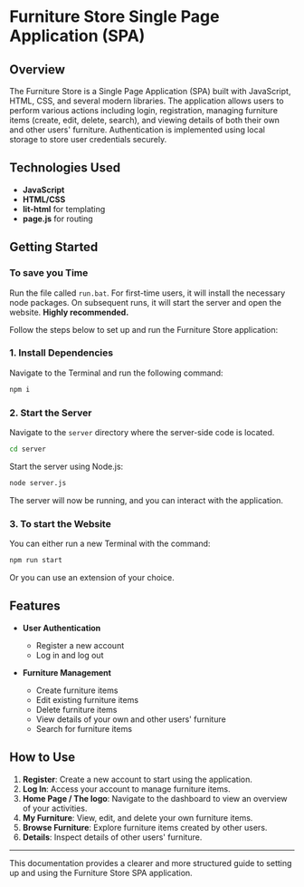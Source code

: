 # Furniture Store Single Page Application (SPA)

## Overview

The Furniture Store is a Single Page Application (SPA) built with JavaScript, HTML, CSS, and several modern libraries. The application allows users to perform various actions including login, registration, managing furniture items (create, edit, delete, search), and viewing details of both their own and other users' furniture. Authentication is implemented using local storage to store user credentials securely.

## Technologies Used

- **JavaScript**
- **HTML/CSS**
- **lit-html** for templating
- **page.js** for routing

## Getting Started

### To save you Time
Run the file called `run.bat`. For first-time users, it will install the necessary node packages. On subsequent runs, it will start the server and open the website. **Highly recommended.**

Follow the steps below to set up and run the Furniture Store application:

### 1. Install Dependencies

Navigate to the Terminal and run the following command:

```bash
npm i
```

### 2. Start the Server

Navigate to the `server` directory where the server-side code is located.

```bash
cd server
```

Start the server using Node.js:

```bash
node server.js
```

The server will now be running, and you can interact with the application.

### 3. To start the Website

You can either run a new Terminal with the command:

```bash
npm run start
```

Or you can use an extension of your choice.

## Features

- **User Authentication**
    - Register a new account
    - Log in and log out

- **Furniture Management**
    - Create furniture items
    - Edit existing furniture items
    - Delete furniture items
    - View details of your own and other users' furniture
    - Search for furniture items

## How to Use

1. **Register**: Create a new account to start using the application.
2. **Log In**: Access your account to manage furniture items.
3. **Home Page / The logo**: Navigate to the dashboard to view an overview of your activities.
4. **My Furniture**: View, edit, and delete your own furniture items.
5. **Browse Furniture**: Explore furniture items created by other users.
6. **Details**: Inspect details of other users' furniture.


---

This documentation provides a clearer and more structured guide to setting up and using the Furniture Store SPA application.
